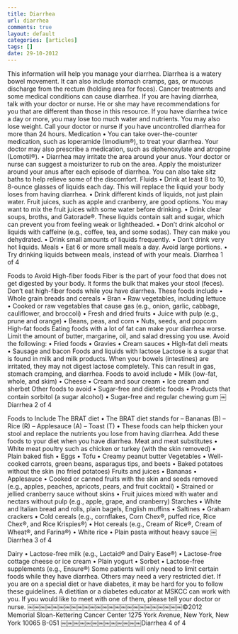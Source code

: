 ```yaml
---
title: Diarrhea
url: diarrhea
comments: true
layout: default
categories: [articles]
tags: []
date: 29-10-2012
---
```

This information will help you manage your diarrhea.
Diarrhea is a watery bowel movement. It can also include stomach cramps, gas, or mucous discharge from the rectum (holding area for feces). Cancer treatments and some medical conditions can cause diarrhea. If you are having diarrhea, talk with your doctor or nurse. He or she may have recommendations for you that are different than those in this resource.
If you have diarrhea twice a day or more, you may lose too much water and nutrients. You may also lose weight.
Call your doctor or nurse if you have uncontrolled diarrhea for more than 24 hours.
Medication
• You can take over-the-counter medication, such as loperamide (Imodium®), to treat your diarrhea. Your doctor may also prescribe a medication, such as diphenoxylate and atropine (Lomotil®).
• Diarrhea may irritate the area around your anus. Your doctor or nurse can suggest a moisturizer to rub on the area. Apply the moisturizer around your anus after each episode of diarrhea. You can also take sitz baths to help relieve some of the discomfort.
Fluids
• Drink at least 8 to 10, 8-ounce glasses of liquids each day. This will replace the liquid your body loses from having diarrhea.
• Drink different kinds of liquids, not just plain water. Fruit juices, such as apple and cranberry, are good options. You may want to mix the fruit juices with some water before drinking.
• Drink clear soups, broths, and Gatorade®. These liquids contain salt and sugar, which can prevent you from feeling weak or lightheaded.
• Don’t drink alcohol or liquids with caffeine (e.g., coffee, tea, and some sodas). They can make you dehydrated.
• Drink small amounts of liquids frequently.
• Don’t drink very hot liquids.
Meals
• Eat 6 or more small meals a day. Avoid large portions.
• Try drinking liquids between meals, instead of with your meals.
Diarrhea
1 of 4

Foods to Avoid
High-fiber foods
Fiber is the part of your food that does not get digested by your body. It forms the bulk that makes your stool (feces). Don’t eat high-fiber foods while you have diarrhea. These foods include
• Whole grain breads and cereals
• Bran
• Raw vegetables, including lettuce
• Cooked or raw vegetables that cause gas (e.g., onion, garlic, cabbage, cauliflower, and broccoli) • Fresh and dried fruits
• Juice with pulp (e.g., prune and orange)
• Beans, peas, and corn
• Nuts, seeds, and popcorn
High-fat foods
Eating foods with a lot of fat can make your diarrhea worse. Limit the amount of butter, margarine, oil, and salad dressing you use. Avoid the following:
• Fried foods
• Gravies
• Cream sauces
• High-fat deli meats • Sausage and bacon
Foods and liquids with lactose
Lactose is a sugar that is found in milk and milk products. When your bowels (intestines) are irritated, they may not digest lactose completely. This can result in gas, stomach cramping, and diarrhea. Foods to avoid include
• Milk (low-fat, whole, and skim) • Cheese
• Cream and sour cream
• Ice cream and sherbet
Other foods to avoid
• Sugar-free and dietetic foods
• Products that contain sorbitol (a sugar alcohol) • Sugar-free and regular chewing gum
￼Diarrhea
2 of 4

Foods to Include
The BRAT diet
• The BRAT diet stands for – Bananas (B)
– Rice (R)
– Applesauce (A)
– Toast (T)
• These foods can help thicken your stool and replace the nutrients you lose from having diarrhea. Add these foods to your diet when you have diarrhea.
Meat and meat substitutes
• White meat poultry such as chicken or turkey (with the skin removed)
• Plain baked fish
• Eggs
• Tofu
• Creamy peanut butter
Vegetables
• Well-cooked carrots, green beans, asparagus tips, and beets
• Baked potatoes without the skin (no fried potatoes)
Fruits and juices
• Bananas
• Applesauce
• Cooked or canned fruits with the skin and seeds removed (e.g., apples, peaches, apricots, pears, and fruit cocktail)
• Strained or jellied cranberry sauce without skins
• Fruit juices mixed with water and nectars without pulp (e.g., apple, grape, and cranberry)
Starches
• White and Italian bread and rolls, plain bagels, English muffins
• Saltines
• Graham crackers
• Cold cereals (e.g., cornflakes, Corn Chex®, puffed rice, Rice Chex®, and Rice Krispies®) • Hot cereals (e.g., Cream of Rice®, Cream of Wheat®, and Farina®)
• White rice
• Plain pasta without heavy sauce
￼Diarrhea
3 of 4

Dairy
• Lactose-free milk (e.g., Lactaid® and Dairy Ease®) • Lactose-free cottage cheese or ice cream
• Plain yogurt
• Sorbet
• Lactose-free supplements (e.g., Ensure®)
Some patients will only need to limit certain foods while they have diarrhea. Others may need a very restricted diet. If you are on a special diet or have diabetes, it may be hard for you to follow these guidelines. A dietitian or a diabetes educator at MSKCC can work with you. If you would like to meet with one of them, please tell your doctor or nurse.
￼￼￼￼￼￼￼￼￼￼￼￼￼￼￼￼￼￼￼￼￼￼￼￼￼©2012 Memorial Sloan-Kettering Cancer Center 1275 York Avenue, New York, New York 10065 B-051
￼￼￼￼￼￼￼￼￼￼￼￼￼Diarrhea
4 of 4
